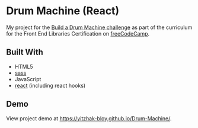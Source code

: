# Drum Machine (React)

My project for the [Build a Drum Machine challenge](https://www.freecodecamp.org/learn/front-end-libraries/front-end-libraries-projects/build-a-drum-machine) as part of the curriculum for the Front End Libraries Certification on [freeCodeCamp](https://www.freecodecamp.org/). 

## Built With
- HTML5
- [sass](https://sass-lang.com/)
- JavaScript
- [react](https://reactjs.org/) (including react hooks)

## Demo
View project demo at https://yitzhak-bloy.github.io/Drum-Machine/.
